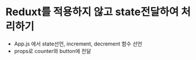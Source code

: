 # Reduxt를 적용하지 않고 state전달하여 처리하기

- App.js 에서 state선언, increment, decrement 함수 선언
- props로 counter와 button에 전달
